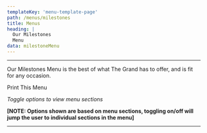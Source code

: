 ```yaml
---
templateKey: 'menu-template-page'
path: /menus/milestones
title: Menus
heading: |
  Our Milestones
  Menu
data: milestoneMenu
---
```

---

Our Milestones Menu is the best of what The Grand has to offer, and is fit for any occasion.

Print This Menu

_Toggle options to view menu sections_

**[NOTE: Options shown are based on menu sections, toggling on/off will jump the user to individual sections in the menu]**

---
